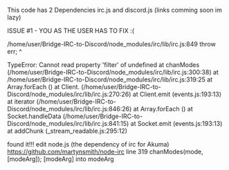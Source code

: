 This code has 2 Dependencies 
irc.js and discord.js 
(links comming soon im lazy)

ISSUE #1 - YOU AS THE USER HAS TO FIX :(

/home/user/Bridge-IRC-to-Discord/node_modules/irc/lib/irc.js:849
                        throw err;
                        ^

TypeError: Cannot read property 'filter' of undefined
    at chanModes (/home/user/Bridge-IRC-to-Discord/node_modules/irc/lib/irc.js:300:38)
    at /home/user/Bridge-IRC-to-Discord/node_modules/irc/lib/irc.js:319:25
    at Array.forEach (<anonymous>)
    at Client.<anonymous> (/home/user/Bridge-IRC-to-Discord/node_modules/irc/lib/irc.js:270:26)
    at Client.emit (events.js:193:13)
    at iterator (/home/user/Bridge-IRC-to-Discord/node_modules/irc/lib/irc.js:846:26)
    at Array.forEach (<anonymous>)
    at Socket.handleData (/home/user/Bridge-IRC-to-Discord/node_modules/irc/lib/irc.js:841:15)
    at Socket.emit (events.js:193:13)
    at addChunk (_stream_readable.js:295:12)

found it!!!
edit node.js (the dependency of irc for Akuma)
https://github.com/martynsmith/node-irc
line 319    chanModes(mode, [modeArg]);
[modeArg] into modeArg
